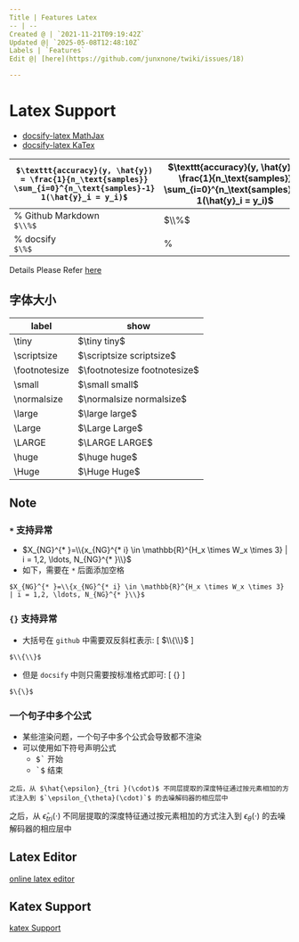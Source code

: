 ```yaml
---
Title | Features Latex
-- | --
Created @ | `2021-11-21T09:19:42Z`
Updated @| `2025-05-08T12:48:10Z`
Labels | `Features`
Edit @| [here](https://github.com/junxnone/twiki/issues/18)

---
```

# Latex Support

- [docsify-latex MathJax](https://scruel.github.io/docsify-latex/#/?id=with-mathjax)
- [docsify-latex KaTex](https://scruel.github.io/docsify-latex/#/?id=with-katex)

`$\texttt{accuracy}(y, \hat{y}) = \frac{1}{n_\text{samples}} \sum_{i=0}^{n_\text{samples}-1} 1(\hat{y}_i = y_i)$` | $\texttt{accuracy}(y, \hat{y}) = \frac{1}{n_\text{samples}} \sum_{i=0}^{n_\text{samples}-1} 1(\hat{y}_i = y_i)$
-- | --
%  Github Markdown<br> `$\\%$` | $\\%$ 
% docsify <br> `$\%$` | $\%$ 


Details Please Refer [here](https://junxnone.github.io/docsify-katex/docs/#/supported)

## 字体大小

label | show
-- | --
\tiny | $\tiny tiny$
\scriptsize| $\scriptsize scriptsize$
\footnotesize| $\footnotesize footnotesize$
\small| $\small small$
\normalsize| $\normalsize normalsize$
\large| $\large large$
\Large| $\Large Large$
\LARGE| $\LARGE LARGE$
\huge| $\huge huge$
\Huge| $\Huge Huge$

## Note

### `*` 支持异常

- $X_{NG}^{* }=\\{x_{NG}^{* i} \in \mathbb{R}^{H_x \times W_x \times 3} | i = 1,2, \ldots, N_{NG}^{* }\\}$ 
- 如下，需要在 `*` 后面添加空格

```
$X_{NG}^{* }=\\{x_{NG}^{* i} \in \mathbb{R}^{H_x \times W_x \times 3} | i = 1,2, \ldots, N_{NG}^{* }\\}$ 
```

### `{}` 支持异常

-  大括号在 `github` 中需要双反斜杠表示: [ $\\{\\}$ ]

```
$\\{\\}$
```

- 但是 `docsify` 中则只需要按标准格式即可: [ $\{\}$ ]

```
$\{\}$
```

### 一个句子中多个公式
- 某些渲染问题，一个句子中多个公式会导致都不渲染
- 可以使用如下符号声明公式
  - <kbd>$`</kbd> 开始
  - <kbd>`$</kbd> 结束

```
之后，从 $\hat{\epsilon}_{tri }(\cdot)$ 不同层提取的深度特征通过按元素相加的方式注入到 $`\epsilon_{\theta}(\cdot)`$ 的去噪解码器的相应层中
```

之后，从 $\hat{\epsilon}_{tri }(\cdot)$ 不同层提取的深度特征通过按元素相加的方式注入到 $`\epsilon_{\theta}(\cdot)`$ 的去噪解码器的相应层中

## Latex Editor

[online latex editor](https://junxnone.github.io/m/ ':include :type=iframe width=100% height=600px')

## Katex Support

[katex Support](https://junxnone.github.io/docsify-katex/docs/#/supported ':include :type=iframe width=100% height=1200px')




